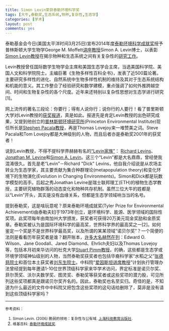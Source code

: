 ```yaml
---
title: Simon Levin荣获泰勒环境科学奖
tags: [大牛,泰勒奖,生态系统,物种,复杂性,生态学]
categories: [学术]
layout: post
comments: yes
---
```


泰勒基金会今日(美国太平洋时间3月25日)宣布2014年度[泰勒环境科学成就奖](http://tylerprize.usc.edu/index.html)授予普林斯顿大学生物学George M. Moffett[讲座教授](http://sixf.org/cn/2014/02/academic-rank-professorship-uk-us/)Simon A. Levin博士，以表彰[Simon Levin教授](http://www.princeton.edu/~slevin/)在揭示物种和生态系统之间有关复杂性的[研究工作](http://tylerprize.usc.edu/press/pr2014.html)。

Levin教授曾任国际数学生物学会主席和美国生态学会主席，当选美国科学院、美国人文和科学院院士。主编巨著《生物多样性百科全书》，发表了近500篇论著。主要研究多样性的进化、自然系统中生物多样性机制的维持及其对于生态系统结构和机能的意义。其工作整合了经验研究和数学建模，重点强调了如何外推跨越空间、时间和生物复杂性的各个尺度。近年来还特别以复杂性思想对生态学进行研究[1]。

网上流传的著名三段论：你要行；得有人说你行；说你行的人要行！看了普里斯顿大学对Levin教授的[获奖报道](http://www.princeton.edu/main/news/archive/S39/56/67M97/index.xml?section=facstaff)，真是如此。报道先是肯定Levin教授的出色研究成果，又提到他创立的[普林斯顿环境研究所](http://www.princeton.edu/pei/)(Princeton Environmental Institute)现任所长是[Stephen Pacala教授](http://www.princeton.edu/~pacala/)，再是Thomas Lovejoy来一堆赞美之词。Steve Pacala和Tom Lovejoy都是大神级别的人物，而且后者亦是泰勒奖2001年的获奖者！

说到Levin教授，不得不提科学界赫赫有名的[“Levin家族”](http://sixf.org/en/2014/03/big-names-in-ecology/)： [Richard Levins](http://www.hsph.harvard.edu/richard-levins/)、[Jonathan M. Levine](http://www.usys.ethz.ch/people/professors/fullprofessors/jlevine)和[Simon A. Levin](http://www.princeton.edu/~slevin/)。这三个“Levin”都是大名鼎鼎，曾经使我混淆很久。首先是老“Levin”－Richard "Dick" Levins，他自我介绍说是从农场主转业为生态学家，其主要贡献为集合种群理论(metapopulation theory)和变化环境下的生物演化(Evolution in Changing Environments)。Simon和Dick都是玩数学模型的高手。后起之秀Jonathan Levine是瑞士联邦理工(ETH)的植物生态学教授，主要研究植物群落的动态变化和物种共存机制。虽然三位大牛的姓都是以“Levin”开头，其实是没有血缘关系，但都是生态学领域响当当的名号。

提到泰勒奖，这是啥玩意呢？原来泰勒环境成就奖(Tyler Prize for Environmental Achievement)由泰勒夫妇于1973年创立，是环境科学、能源、医学领域的国际性奖项。此奖项每年由南加州大学颁发，获奖者可获得20万美元现金奖励和金质奖章。泰勒奖被认为是国际环境科学的最高奖，世界科学界的最高奖之一[2]。如何鉴定一个奖是不是世界科学最高奖，以及所谓的某某领域“诺贝尔奖”？一个简便的法则是看看历年获奖者是谁？翻开账本，[许多大名](http://sixf.org/en/2014/03/big-names-in-ecology/)[赫然在列](http://en.wikipedia.org/wiki/Tyler_Prize_for_Environmental_Achievement)：Edward O. Wilson、Jane Goodall、Jared Diamond、Ehrlich夫妇以及Thomas Lovejoy等，包括本月初来华访问的杜克大学[Stuart Pimm教授](http://sixf.org/en/2014/03/once-upon-a-year-at-duke/)。的确，这些都是生态学或环境学领域神仙级别的人物，当然泰勒奖获奖者也包括华裔科学家“水稻之父”[张德慈院士](http://en.wikipedia.org/wiki/T._T._Chang)和首位本土获奖者[刘东生院士](http://www.cas.cn/ky/kjjl/gjzgkxjsj/2003n/lds/)。中科院“[爱因斯坦讲席教授](http://www.bic.cas.cn/zdxm/AYSTJXJS/200911/P020100810354187902484.doc)”计划执行管理办法曾经提到每年邀请1-10位世界顶级科学家来华学术访问，界定标准是诺贝尔奖、菲尔茨奖、沃尔夫数学奖、图灵奖、泰勒奖等获奖者或这些奖项的潜力股，可见所列这些奖项都真是跟诺贝尔奖齐名的。因此，泰勒奖也名至实归。奇怪的是，不知道为什么最近的文件中中科院又把包含这些奖项的这句话给删除了，莫非是没有请到这些顶级科学家吗？

---

<small>参考资料：

1.	Simon Levin. (2006) 脆弱的领地：复杂性与公有域. [上海科技教育出版社](http://www.sino-eh.com/sts/BookHTML/Book_319.shtml).
2.	维基百科: [泰勒环境成就奖](http://zh.wikipedia.org/wiki/泰勒环境成就奖).</small>
